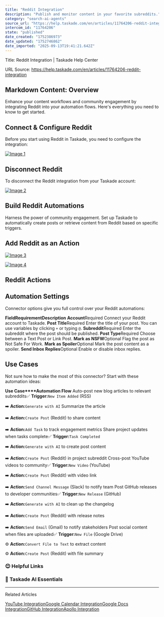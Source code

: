 ```yaml
---
title: "Reddit Integration"
description: "Publish and monitor content in your favorite subreddits."
category: "search-ai-agents"
source_url: "https://help.taskade.com/en/articles/11764206-reddit-integration"
intercom_id: "11764206"
state: "published"
date_created: "1752386973"
date_updated: "1752746862"
date_imported: "2025-09-13T19:41:21.642Z"
---
```


Title: Reddit Integration | Taskade Help Center

URL Source: https://help.taskade.com/en/articles/11764206-reddit-integration

Markdown Content:
**Overview**
------------

Enhance your content workflows and community engagement by integrating Reddit into your automation flows. Here's everything you need to know to get started.

**Connect & Configure Reddit**
------------------------------

Before you start using Reddit in Taskade, you need to configure the integration:

[![Image 1](https://downloads.intercomcdn.com/i/o/plyqw4hf/1620985640/43bb9513e577d42622efccb3ccc5/connect-reddit-2.jpg?expires=1757794500&signature=36be72ea406a05d2efaced18cfae0e23408368715775a1fdae1356c7ff637714&req=dSYlFsB2mIdbWfMW1HO4zZ2fb9Sz3AcJfwZnLougD68TUYjRrlZi%2Fx9nM0g8%0A%2BPpQvNQphVmDgETHpVY%3D%0A)](https://downloads.intercomcdn.com/i/o/plyqw4hf/1620985640/43bb9513e577d42622efccb3ccc5/connect-reddit-2.jpg?expires=1757794500&signature=36be72ea406a05d2efaced18cfae0e23408368715775a1fdae1356c7ff637714&req=dSYlFsB2mIdbWfMW1HO4zZ2fb9Sz3AcJfwZnLougD68TUYjRrlZi%2Fx9nM0g8%0A%2BPpQvNQphVmDgETHpVY%3D%0A)

**Disconnect Reddit**
---------------------

To disconnect the Reddit integration from your Taskade account:

[![Image 2](https://downloads.intercomcdn.com/i/o/plyqw4hf/1620987162/caee0667e30098e896ea15679f3c/remove-reddit+%281%29.jpg?expires=1757794500&signature=fc070689afce2ffba91f45295137f0772c7051fa490cf4af8f8eb17afd5f2cd4&req=dSYlFsB2moBZW%2FMW1HO4zeeY7xq3Q64Tf1NFB9BNhsnfZVtS7GWu2Ueel9X0%0A%2FOOLsZK1XT4qwFgRifo%3D%0A)](https://downloads.intercomcdn.com/i/o/plyqw4hf/1620987162/caee0667e30098e896ea15679f3c/remove-reddit+%281%29.jpg?expires=1757794500&signature=fc070689afce2ffba91f45295137f0772c7051fa490cf4af8f8eb17afd5f2cd4&req=dSYlFsB2moBZW%2FMW1HO4zeeY7xq3Q64Tf1NFB9BNhsnfZVtS7GWu2Ueel9X0%0A%2FOOLsZK1XT4qwFgRifo%3D%0A)

**Build Reddit Automations**
----------------------------

Harness the power of community engagement. Set up Taskade to automatically create posts or retrieve content from Reddit based on specific triggers.

**Add Reddit as an Action**
---------------------------

[![Image 3](https://downloads.intercomcdn.com/i/o/plyqw4hf/1620987814/caae50351c885d9a373454b65b16/connect-reddit-1.jpg?expires=1757794500&signature=fffac6dbdaf5486ad23d4c291d5c83443579e7fdf8b61ac8001bd316b6a5040c&req=dSYlFsB2moleXfMW1HO4zVRZz2SG1f6bs8%2FCXeBwuyZiKRXwD93SfwJitaCR%0AMw7oBJ2j4f%2BbQwPX7ks%3D%0A)](https://downloads.intercomcdn.com/i/o/plyqw4hf/1620987814/caae50351c885d9a373454b65b16/connect-reddit-1.jpg?expires=1757794500&signature=fffac6dbdaf5486ad23d4c291d5c83443579e7fdf8b61ac8001bd316b6a5040c&req=dSYlFsB2moleXfMW1HO4zVRZz2SG1f6bs8%2FCXeBwuyZiKRXwD93SfwJitaCR%0AMw7oBJ2j4f%2BbQwPX7ks%3D%0A)

[![Image 4](https://downloads.intercomcdn.com/i/o/plyqw4hf/1620988218/9d4df48a61ec52355e9d6cbf341e/configure-reddit.jpg?expires=1757794500&signature=9a65da1ea48c3c08adee78ca5469cb56e9f17ea6bac31fe18374f9815bf87f28&req=dSYlFsB2lYNeUfMW1HO4zdEi%2FB3X3LEsSiO%2B1eo%2F%2BIiEf5S9DAeDCdYo0Ch%2B%0A7Vn2O2xkB2%2FbcaJE1vI%3D%0A)](https://downloads.intercomcdn.com/i/o/plyqw4hf/1620988218/9d4df48a61ec52355e9d6cbf341e/configure-reddit.jpg?expires=1757794500&signature=9a65da1ea48c3c08adee78ca5469cb56e9f17ea6bac31fe18374f9815bf87f28&req=dSYlFsB2lYNeUfMW1HO4zdEi%2FB3X3LEsSiO%2B1eo%2F%2BIiEf5S9DAeDCdYo0Ch%2B%0A7Vn2O2xkB2%2FbcaJE1vI%3D%0A)

**Reddit Actions**
------------------

**Automation Settings**
-----------------------

Connector options give you full control over your Reddit automations:

**Field****Requirement****Description**
**Account**Required Connect your Reddit account to Taskade.
**Post Title**Required Enter the title of your post. You can use variables by clicking `+` or typing `@`.
**Subreddit**Required Enter the subreddit where the post should be published.
**Post Type**Required Choose between a Text Post or Link Post.
**Mark as NSFW**Optional Flag the post as Not Safe For Work.
**Mark as Spoiler**Optional Mark the post content as a spoiler.
**Send Inbox Replies**Optional Enable or disable inbox replies.

**Use Cases**
-------------

Not sure how to make the most of this connector? Start with these automation ideas:

**Use Case****Automation Flow**
Auto-post new blog articles to relevant subreddits✅ **Trigger:**`New Item Added` (RSS)

➡️ **Action:**`Generate with AI` Summarize the article

➡️ **Action:**`Create Post` (Reddit) to share content

➡️ **Action:**`Add Task` to track engagement metrics
Share project updates when tasks complete✅ **Trigger:**`Task Completed`

➡️ **Action:**`Generate with AI` to create post content

➡️ **Action:**`Create Post` (Reddit) in project subreddit
Cross-post YouTube videos to community✅ **Trigger:**`New Video` (YouTube)

➡️ **Action:**`Create Post` (Reddit) with video link

➡️ **Action:**`Send Channel Message` (Slack) to notify team
Post GitHub releases to developer communities✅ **Trigger:**`New Release` (GitHub)

➡️ **Action:**`Generate with AI` to clean up the changelog

➡️ **Action:**`Create Post` (Reddit) with release notes

➡️ **Action:**`Send Email` (Gmail) to notify stakeholders
Post social content when files are uploaded✅ **Trigger:**`New File` (Google Drive)

⚙️ **Action:**`Convert File to Text` to extract content

⚙️ **Action:**`Create Post` (Reddit) with file summary

### **😊 Helpful Links**

### 🤖 **Taskade AI Essentials**

* * *

Related Articles

[YouTube Integration](https://help.taskade.com/en/articles/9787345-youtube-integration)[Google Calendar Integration](https://help.taskade.com/en/articles/10098136-google-calendar-integration)[Google Docs Integration](https://help.taskade.com/en/articles/10101659-google-docs-integration)[GitHub Integration](https://help.taskade.com/en/articles/10393224-github-integration)[Apollo Integration](https://help.taskade.com/en/articles/10856609-apollo-integration)
